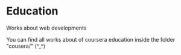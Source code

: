 # Education
Works about web developments

You can find all works about of coursera education inside the folder "cousera/" (^_^)
